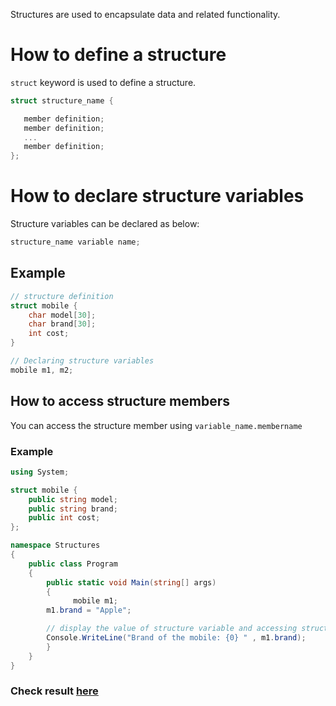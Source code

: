 Structures are used to encapsulate data and related functionality. 

# How to define a structure

`struct` keyword is used to define a structure. 

```c
struct structure_name {

   member definition;
   member definition;
   ...
   member definition;
}; 
```

# How to declare structure variables

Structure variables can be declared as below:

```c
structure_name variable name;
```

## Example 

```c#
// structure definition
struct mobile {
    char model[30];
    char brand[30];
    int cost; 
}

// Declaring structure variables
mobile m1, m2;
```

## How to access structure members

You can access the structure member using `variable_name.membername`


### Example 
```c#
using System;

struct mobile {
    public string model;
    public string brand;
    public int cost; 
};

namespace Structures
{
	public class Program
	{
		public static void Main(string[] args)
		{
			  mobile m1;
        m1.brand = "Apple";

        // display the value of structure variable and accessing structure variable - brand
        Console.WriteLine("Brand of the mobile: {0} " , m1.brand);
		}
	}
}
```
### Check result [here](https://onecompiler.com/csharp/3vtbtbquh)

